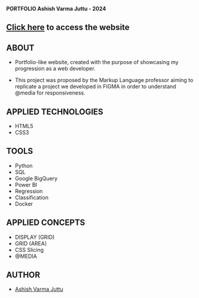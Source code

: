 **PORTFOLIO Ashish Varma Juttu - 2024**

## [Click here](http://ashishvarmajuttu.kesug.com/index.html?i=3) to access the website

## **ABOUT**

- Portfolio-like website, created with the purpose of showcasing my progression as a web developer.

- This project was proposed by the Markup Language professor aiming to replicate a project we developed in FIGMA in order to understand @media for responsiveness.



## **APPLIED TECHNOLOGIES**

- HTML5
- CSS3


## **TOOLS**

- Python
- SQL
- Google BigQuery
- Power BI
- Regression
- Classification
- Docker

## **APPLIED CONCEPTS**

- DISPLAY (GRID)
- GRID (AREA)
- CSS Slicing
- @MEDIA

## **AUTHOR**

- [Ashish Varma Juttu](https://github.com/1varma)
